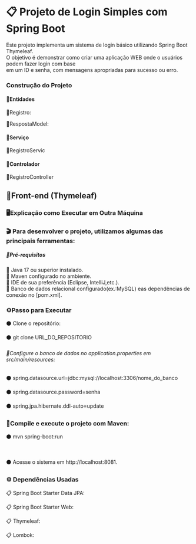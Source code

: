 <h1>📋 Projeto de Login Simples com Spring Boot</h1></hr>
<p>Este projeto implementa um sistema de login básico utilizando Spring Boot Thymeleaf.<br>
O objetivo é demonstrar como criar uma aplicação WEB onde o usuários podem fazer login com base<br>
em um ID e senha, com mensagens apropriadas para sucesso ou erro.</p>
<h3>Construção do Projeto</h3>

<h4>🔗Entidades</h4>
<p>📌Registro:</p>
<p>📌RespostaModel:</p>
<h4>🔗Serviço</h4>
<p>📌RegistroServic</p>
<h4>🔗Controlador</h4>
<p>📌RegistroController</p>
<h2>📃Front-end (Thymeleaf)</h2>
<h3>🖥️Explicação como Executar em Outra Máquina</h3>
<h3>🎬 Para desenvolver o projeto, utilizamos algumas das principais ferramentas:</h3>
<h5>🎯Pré-requisitos</h5>
📄 Java 17 ou superior instalado.</br>
📄 Maven configurado no ambiente.</br>
📄 IDE de sua preferência (Eclipse, IntelliJ,etc.).</br>
📄 Banco de dados relacional configurado(ex.:MySQL) eas dependências de conexão no [pom.xml].</br>
<h3>⚙️Passo para Executar</h3><p>
<p>⚫ Clone o repositório:</p>
<p>⚫ git clone URL_DO_REPOSITORIO </p>
<h6>🔗Configure o banco de dados no application.properties em src/main/resources:</h6>
<p>⚫ spring.datasource.url=jdbc:mysql://localhost:3306/nome_do_banco</p>
<p>⚫ spring.datasource.password=senha</p>
<p>⚫ spring.jpa.hibernate.ddl-auto=update</p>
<h3>🔗Compile e execute o projeto com Maven:</h3>
<p>⚫ mvn spring-boot:run</p>
<br>
<p>⚫ Acesse o sistema em http://localhost:8081.</p>
<h3>⚙️ Dependências Usadas</h3>
<p>📋 Spring Boot Starter Data JPA:</p>
<p>📋 Spring Boot Starter Web:</p>
<p>📋 Thymeleaf:</p>
<p>📋 Lombok:</p>







